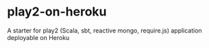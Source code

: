 play2-on-heroku
===============

A starter for play2 (Scala, sbt, reactive mongo, require.js) application deployable on Heroku
